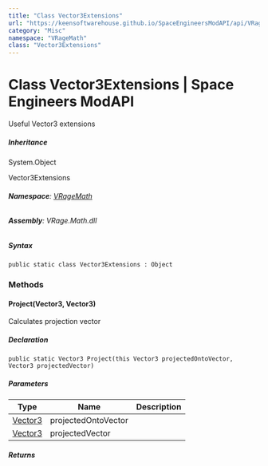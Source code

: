 ```yaml
---
title: "Class Vector3Extensions"
url: "https://keensoftwarehouse.github.io/SpaceEngineersModAPI/api/VRageMath.Vector3Extensions.html"
category: "Misc"
namespace: "VRageMath"
class: "Vector3Extensions"
---
```


# Class Vector3Extensions | Space Engineers ModAPI

Useful Vector3 extensions

##### Inheritance

System.Object

Vector3Extensions

###### **Namespace**: [VRageMath](https://keensoftwarehouse.github.io/SpaceEngineersModAPI/api/VRageMath.html)

###### **Assembly**: VRage.Math.dll

##### Syntax

```
public static class Vector3Extensions : Object
```

### [](#methods)Methods

#### [](#VRageMath_Vector3Extensions_Project_VRageMath_Vector3_VRageMath_Vector3_)Project(Vector3, Vector3)

Calculates projection vector

##### Declaration

```
public static Vector3 Project(this Vector3 projectedOntoVector, Vector3 projectedVector)
```

##### Parameters

| Type | Name | Description |
| --- | --- | --- |
| [Vector3](https://keensoftwarehouse.github.io/SpaceEngineersModAPI/api/VRageMath.Vector3.html) | projectedOntoVector |     |
| [Vector3](https://keensoftwarehouse.github.io/SpaceEngineersModAPI/api/VRageMath.Vector3.html) | projectedVector |     |

##### Returns